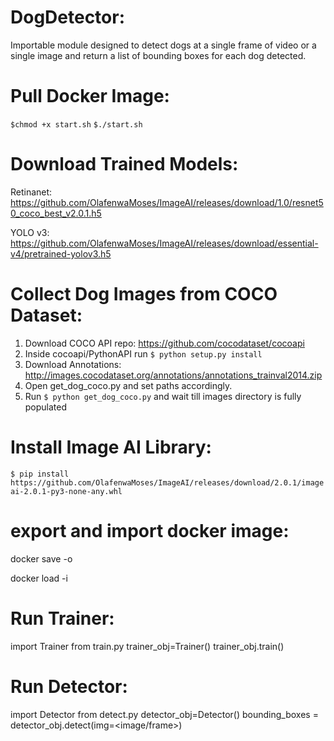 # DogDetector:

Importable module designed to detect dogs at a single frame of video or a single image and return a list of bounding boxes for each dog detected.

# Pull Docker Image:
`$chmod +x start.sh`
`$./start.sh`

# Download Trained Models:

Retinanet: https://github.com/OlafenwaMoses/ImageAI/releases/download/1.0/resnet50_coco_best_v2.0.1.h5

YOLO v3: https://github.com/OlafenwaMoses/ImageAI/releases/download/essential-v4/pretrained-yolov3.h5

# Collect Dog Images from COCO Dataset:
1. Download COCO API repo: https://github.com/cocodataset/cocoapi
2. Inside cocoapi/PythonAPI run `$ python setup.py install` 
3. Download Annotations: http://images.cocodataset.org/annotations/annotations_trainval2014.zip
4. Open get_dog_coco.py and set paths accordingly.
5. Run `$ python get_dog_coco.py` and wait till images directory is fully populated

# Install Image AI Library:

`$ pip install https://github.com/OlafenwaMoses/ImageAI/releases/download/2.0.1/imageai-2.0.1-py3-none-any.whl`

# export and import docker image:

docker save -o <path for generated tar file> <image name>

docker load -i <path to image tar file>
  
# Run Trainer:
import Trainer from train.py
trainer_obj=Trainer()
trainer_obj.train()

# Run Detector:
import Detector from detect.py
detector_obj=Detector()
bounding_boxes = detector_obj.detect(img=<image/frame>) 


